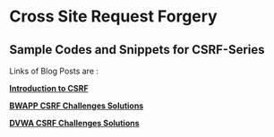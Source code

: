 # Cross Site Request Forgery

## Sample Codes and Snippets for CSRF-Series

Links of Blog Posts are :

[**Introduction to CSRF**](http://www.sec-art.net/2019/01/what-is-cross-site-request-forgery.html)

[**BWAPP CSRF Challenges Solutions**](http://www.sec-art.net/2019/01/cross-site-request-forgery-bwapp-csrf.html)

[**DVWA CSRF Challenges Solutions**](http://www.sec-art.net/2019/01/dvwa-csrf-challenges-solutions-cross.html)
